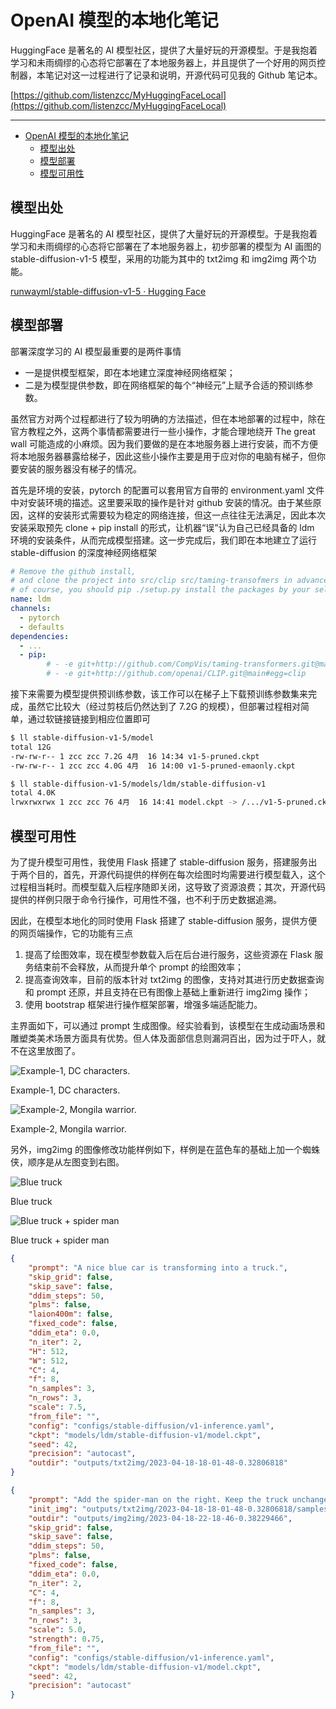 # OpenAI 模型的本地化笔记

HuggingFace 是著名的 AI 模型社区，提供了大量好玩的开源模型。于是我抱着学习和未雨绸缪的心态将它部署在了本地服务器上，并且提供了一个好用的网页控制器，本笔记对这一过程进行了记录和说明，开源代码可见我的 Github 笔记本。

[https://github.com/listenzcc/MyHuggingFaceLocal](https://github.com/listenzcc/MyHuggingFaceLocal)

---
- [OpenAI 模型的本地化笔记](#openai-模型的本地化笔记)
  - [模型出处](#模型出处)
  - [模型部署](#模型部署)
  - [模型可用性](#模型可用性)


## 模型出处

HuggingFace 是著名的 AI 模型社区，提供了大量好玩的开源模型。于是我抱着学习和未雨绸缪的心态将它部署在了本地服务器上，初步部署的模型为 AI 画图的 stable-diffusion-v1-5 模型，采用的功能为其中的 txt2img 和 img2img 两个功能。

[runwayml/stable-diffusion-v1-5 · Hugging Face](https://huggingface.co/runwayml/stable-diffusion-v1-5)

## 模型部署

部署深度学习的 AI 模型最重要的是两件事情

- 一是提供模型框架，即在本地建立深度神经网络框架；
- 二是为模型提供参数，即在网络框架的每个“神经元”上赋予合适的预训练参数。

虽然官方对两个过程都进行了较为明确的方法描述，但在本地部署的过程中，除在官方教程之外，这两个事情都需要进行一些小操作，才能合理地绕开 The great wall 可能造成的小麻烦。因为我们要做的是在本地服务器上进行安装，而不方便将本地服务器暴露给梯子，因此这些小操作主要是用于应对你的电脑有梯子，但你要安装的服务器没有梯子的情况。

首先是环境的安装，pytorch 的配置可以套用官方自带的 environment.yaml 文件中对安装环境的描述。这里要采取的操作是针对 github 安装的情况。由于某些原因，这样的安装形式需要较为稳定的网络连接，但这一点往往无法满足，因此本次安装采取预先 clone + pip install 的形式，让机器“误”认为自己已经具备的 ldm 环境的安装条件，从而完成模型搭建。这一步完成后，我们即在本地建立了运行 stable-diffusion 的深度神经网络框架

```yaml
# Remove the github install,
# and clone the project into src/clip src/taming-transofmers in advance,
# of course, you should pip ./setup.py install the packages by your self.
name: ldm
channels:
  - pytorch
  - defaults
dependencies:
  - ...
  - pip:
		# - -e git+http://github.com/CompVis/taming-transformers.git@master#egg=taming-transformers
		# - -e git+http://github.com/openai/CLIP.git@main#egg=clip
```

接下来需要为模型提供预训练参数，该工作可以在梯子上下载预训练参数集来完成，虽然它比较大（经过剪枝后仍然达到了 7.2G 的规模），但部署过程相对简单，通过软链接链接到相应位置即可

```bash
$ ll stable-diffusion-v1-5/model                                                                                       [15:55:30]
total 12G
-rw-rw-r-- 1 zcc zcc 7.2G 4月  16 14:34 v1-5-pruned.ckpt
-rw-rw-r-- 1 zcc zcc 4.0G 4月  16 14:00 v1-5-pruned-emaonly.ckpt

$ ll stable-diffusion-v1-5/models/ldm/stable-diffusion-v1                                                              [15:55:39]
total 4.0K
lrwxrwxrwx 1 zcc zcc 76 4月  16 14:41 model.ckpt -> /.../v1-5-pruned.ckpt
```

## 模型可用性

为了提升模型可用性，我使用 Flask 搭建了 stable-diffusion 服务，搭建服务出于两个目的，首先，开源代码提供的样例在每次绘图时均需要进行模型载入，这个过程相当耗时。而模型载入后程序随即关闭，这导致了资源浪费；其次，开源代码提供的样例只限于命令行操作，可用性不强，也不利于历史数据追溯。

因此，在模型本地化的同时使用 Flask 搭建了 stable-diffusion 服务，提供方便的网页端操作，它的功能有三点

1. 提高了绘图效率，现在模型参数载入后在后台进行服务，这些资源在 Flask 服务结束前不会释放，从而提升单个 prompt 的绘图效率；
2. 提高查询效率，目前的版本针对 txt2img 的图像，支持对其进行历史数据查询和 prompt 还原，并且支持在已有图像上基础上重新进行 img2img 操作；
3. 使用 bootstrap 框架进行操作框架部署，增强多端适配能力。

主界面如下，可以通过 prompt 生成图像。经实验看到，该模型在生成动画场景和雕塑类美术场景方面具有优势。但人体及面部信息则漏洞百出，因为过于吓人，就不在这里放图了。

![Example-1, DC characters.](OpenAI%20%E6%A8%A1%E5%9E%8B%E7%9A%84%E6%9C%AC%E5%9C%B0%E5%8C%96%E7%AC%94%E8%AE%B0%2094a72c583343435fb618ecb3c2e1e9bb/%25E9%25A3%259E%25E4%25B9%25A620230425-161952.png)

Example-1, DC characters.

![Example-2, Mongila warrior.](OpenAI%20%E6%A8%A1%E5%9E%8B%E7%9A%84%E6%9C%AC%E5%9C%B0%E5%8C%96%E7%AC%94%E8%AE%B0%2094a72c583343435fb618ecb3c2e1e9bb/%25E9%25A3%259E%25E4%25B9%25A620230425-162017.png)

Example-2, Mongila warrior.

另外，img2img 的图像修改功能样例如下，样例是在蓝色车的基础上加一个蜘蛛侠，顺序是从左图变到右图。

![Blue truck](OpenAI%20%E6%A8%A1%E5%9E%8B%E7%9A%84%E6%9C%AC%E5%9C%B0%E5%8C%96%E7%AC%94%E8%AE%B0%2094a72c583343435fb618ecb3c2e1e9bb/000021.png)

Blue truck

![Blue truck + spider man](OpenAI%20%E6%A8%A1%E5%9E%8B%E7%9A%84%E6%9C%AC%E5%9C%B0%E5%8C%96%E7%AC%94%E8%AE%B0%2094a72c583343435fb618ecb3c2e1e9bb/00002.png)

Blue truck + spider man

```json
{
    "prompt": "A nice blue car is transforming into a truck.",
    "skip_grid": false,
    "skip_save": false,
    "ddim_steps": 50,
    "plms": false,
    "laion400m": false,
    "fixed_code": false,
    "ddim_eta": 0.0,
    "n_iter": 2,
    "H": 512,
    "W": 512,
    "C": 4,
    "f": 8,
    "n_samples": 3,
    "n_rows": 3,
    "scale": 7.5,
    "from_file": "",
    "config": "configs/stable-diffusion/v1-inference.yaml",
    "ckpt": "models/ldm/stable-diffusion-v1/model.ckpt",
    "seed": 42,
    "precision": "autocast",
    "outdir": "outputs/txt2img/2023-04-18-18-01-48-0.32806818"
}

{
    "prompt": "Add the spider-man on the right. Keep the truck unchanged.",
    "init_img": "outputs/txt2img/2023-04-18-18-01-48-0.32806818/samples/00002.png",
    "outdir": "outputs/img2img/2023-04-18-22-18-46-0.38229466",
    "skip_grid": false,
    "skip_save": false,
    "ddim_steps": 50,
    "plms": false,
    "fixed_code": false,
    "ddim_eta": 0.0,
    "n_iter": 2,
    "C": 4,
    "f": 8,
    "n_samples": 3,
    "n_rows": 3,
    "scale": 5.0,
    "strength": 0.75,
    "from_file": "",
    "config": "configs/stable-diffusion/v1-inference.yaml",
    "ckpt": "models/ldm/stable-diffusion-v1/model.ckpt",
    "seed": 42,
    "precision": "autocast"
}
```